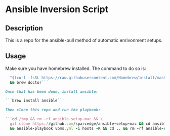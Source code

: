 Ansible Inversion Script
===

Description
---

This is a repo for the ansible-pull method of automatic enrivonment setups.

Usage
---

Make sure you have homebrew installed.  The command to do so is:

```ruby -e \
  "$(curl -fsSL https://raw.githubusercontent.com/Homebrew/install/master/install)" \
  && brew doctor```

Once that has been done, install ansible:

```brew install ansible```

Then clone this repo and run the playbook:

```cd /tmp && rm -rf ansible-setup-mac && \
  git clone https://github.com/sparcedge/ansible-setup-mac && cd ansible-setup-mac \
  && ansible-playbook vbms.yml -i hosts -K && cd .. && rm -rf ansible-setup-mac```
